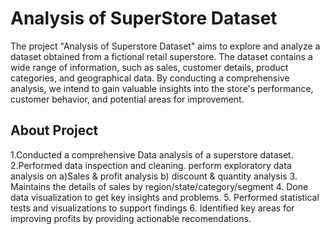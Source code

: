 # Analysis of SuperStore Dataset

The project "Analysis of Superstore Dataset" aims to explore and analyze a dataset obtained from a fictional retail superstore. The dataset contains a wide range of information, such as sales, customer details, product categories, and geographical data. By conducting a comprehensive analysis, we intend to gain valuable insights into the store's performance, customer behavior, and potential areas for improvement.

## About Project

1.Conducted a comprehensive Data analysis of a superstore dataset.
2.Performed data inspection and cleaning. 
 perform exploratory data analysis on 
          a)Sales & profit analysis b) discount & quantity analysis 
3. Maintains the details of sales by region/state/category/segment 
4. Done data visualization to get key insights and problems. 
5. Performed statistical tests and visualizations to support findings
6. Identified key areas for improving profits by providing actionable recomendations.
